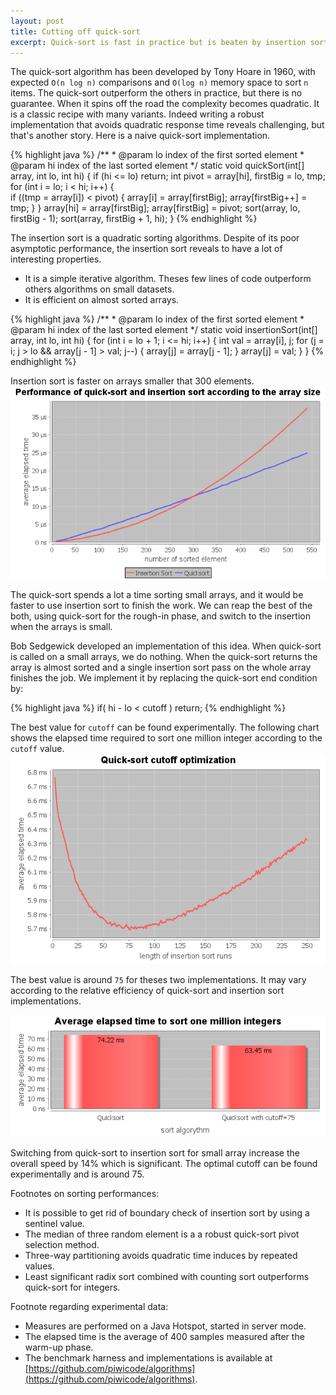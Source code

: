 ```yaml
---
layout: post
title: Cutting off quick-sort
excerpt: Quick-sort is fast in practice but is beaten by insertion sort on small datasets. From this observation, we can design an hybrid algorythm to reap the best of the both.
---
```

 
The quick-sort algorithm has been developed by Tony Hoare in 1960, with expected `O(n log n)` comparisons and `O(log n)` memory space to sort `n` items. The quick-sort outperform the others in practice, but there is no guarantee. When it spins off the road the complexity becomes quadratic. It is a classic recipe with many variants. Indeed writing a robust implementation that avoids quadratic response time reveals challenging, but that's another story. Here is a naive quick-sort implementation.

{% highlight java %}
    /**
     * @param lo index of the first sorted element
     * @param hi index of the last sorted element
     */
    static void quickSort(int[] array, int lo, int hi) {
        if (hi <= lo) return;
        int pivot = array[hi], firstBig = lo, tmp;
        for (int i = lo; i < hi; i++) {            
            if ((tmp = array[i]) < pivot) {
                array[i] = array[firstBig];
                array[firstBig++] = tmp;
            }
        }
        array[hi] = array[firstBig];
        array[firstBig] = pivot;
        sort(array, lo, firstBig - 1);
        sort(array, firstBig + 1, hi);
    }
{% endhighlight %}

The insertion sort is a quadratic sorting algorithms. Despite of its poor asymptotic performance, the insertion sort reveals to have a lot of interesting properties.
 - It is a simple iterative algorithm. Theses few lines of code outperform others algorithms on small datasets.
 - It is efficient on almost sorted arrays.

{% highlight java %}
    /**
     * @param lo index of the first sorted element
     * @param hi index of the last sorted element
     */
    static void insertionSort(int[] array, int lo, int hi) {
        for (int i = lo + 1; i <= hi; i++) {
            int val = array[i], j;
            for (j = i; j > lo && array[j - 1] > val; j--) {
                array[j] = array[j - 1];
            }
            array[j] = val;
        }
    }
{% endhighlight %}

Insertion sort is faster on arrays smaller that 300 elements. 
<img src="/static/images/complexity_of_qs_and_is.png"/>

The quick-sort spends a lot a time sorting small arrays, and it would be faster to use insertion sort to finish the work. 
We can reap the best of the both, using quick-sort for the rough-in phase, and switch to the insertion when the arrays is small.

Bob Sedgewick developed an implementation of this idea. When quick-sort is called on a small arrays, we do nothing. When the quick-sort returns 
the array is almost sorted and a single insertion sort pass on the whole array finishes the job. We implement it by replacing the quick-sort end condition by:

{% highlight java %}
if( hi - lo < cutoff ) return;
{% endhighlight %}

The best value for `cutoff` can be found experimentally. The following chart shows the elapsed time required to sort one million integer according to the `cutoff` value.
<img src="/static/images/elapsed_time_according_to_cutoff.png"/>

The best value is around `75` for theses two implementations. It may vary according to the relative efficiency of quick-sort and insertion sort implementations.

<img src="/static/images/elapsed_time_quicksort_and_cutoff.png"/>

Switching from quick-sort to insertion sort for small array increase the overall speed by 14% which is significant. The optimal cutoff can be found experimentally and is around 75.

Footnotes on sorting performances:
 - It is possible to get rid of boundary check of insertion sort by using a sentinel value.
 - The median of three random element is a a robust quick-sort pivot selection method.
 - Three-way partitioning avoids quadratic time induces by repeated values.
 - Least significant radix sort combined with counting sort outperforms quick-sort for integers.
 
Footnote regarding experimental data:
 - Measures are performed on a Java Hotspot, started in server mode. 
 - The elapsed time is the average of 400 samples measured after the warm-up phase. 
 - The benchmark harness and implementations is available at [https://github.com/piwicode/algorithms](https://github.com/piwicode/algorithms).

